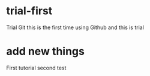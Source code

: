 # trial-first
Trial Git
this is the first time using Github
and this is trial


# add new things 

First tutorial
second test
